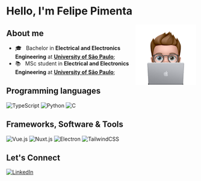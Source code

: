 # Hello, I'm Felipe Pimenta
<img align="right" alt="Emoji" height="160px" src="./assets/github-pp.png" />

## About me

- 🎓 &nbsp; Bachelor in **Electrical and Electronics Engineering** at [**University of São Paulo**](https://www5.usp.br/);
- 📚 &nbsp; MSc student in **Electrical and Electronics Engineering** at [**University of São Paulo**](https://www5.usp.br/);

## Programming languages

<p align="left"> 
  <img alt="TypeScript" src="https://img.shields.io/badge/TypeScript-007ACC?style=for-the-badge&logo=typescript&logoColor=white">
  <img alt="Python" src="https://img.shields.io/badge/python-3670A0?style=for-the-badge&logo=python&logoColor=ffdd54">
  <img alt="C" src="https://img.shields.io/badge/c-%2300599C.svg?style=for-the-badge&logo=c&logoColor=white">
  <!-- Source: https://github.com/Ileriayo/markdown-badges -->
</p>

 ## Frameworks, Software & Tools
 
<p>
  <img alt="Vue.js" src="https://img.shields.io/badge/Vue.js-35495E?style=for-the-badge&logo=vue.js&logoColor=4FC08D">
  <img alt="Nuxt.js" src="https://img.shields.io/badge/Nuxt-002E3B?style=for-the-badge&logo=nuxtdotjs&logoColor=#00DC82">
  <img alt="Electron" src="https://img.shields.io/badge/Electron-191970?style=for-the-badge&logo=Electron&logoColor=white">
  <img alt="TailwindCSS" src="https://img.shields.io/badge/tailwindcss-%2338B2AC.svg?style=for-the-badge&logo=tailwind-css&logoColor=white">
</p>

## Let's Connect

<p align="left">
	<a href="https://www.linkedin.com/in/felipepimentab/"><img src="https://img.shields.io/badge/LinkedIn-0077B5?style=for-the-badge&logo=linkedin&logoColor=white" alt="LinkedIn"/></a>
</p>
